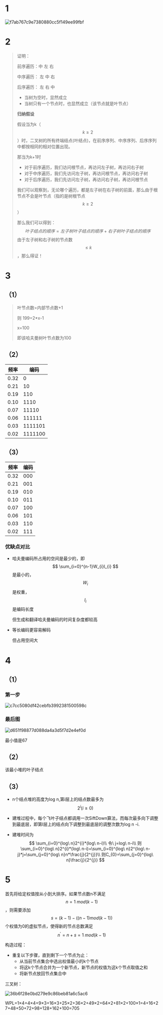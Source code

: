 

# 1

![f7ab767c9e7380880cc5f149ee99fbf](第五章作业/f7ab767c9e7380880cc5f149ee99fbf.jpg)

# 2

>证明：
>
>前序遍历：中 左 右
>
>中序遍历： 左 中 右
>
>后序遍历： 左 右 中
>
>- 当树为空时，显然成立
>- 当树只有一个节点时，也显然成立（该节点就是叶节点）
>
>**归纳假设**
>
>假设当为k（$$k\geq2$$）时，二叉树的所有终端结点(叶结点)，在前序序列、中序序列、后序序列中都按相同的相对位置出现。
>
>那当为k+1时
>
>- 对于前序遍历，我们访问根节点，再访问左子树，再访问右子树
>- 对于中序遍历，我们先访问左子树，再访问根节点，再访问右子树
>- 对于后序遍历，我们先访问左子树，再访问右子树，再访问根节点
>
>我们可以观察到，无论哪个遍历，都是左子树在右子树的前面，那么由于根节点不会是叶节点（指的是树根节点$$k\geq 2$$）
>
>那么我们可以得到：
>$$
>叶子结点的顺序=左子树叶子结点的顺序+右子树叶子结点的顺序
>$$
>由于左子树和右子树的节点数$$\leq k$$，那么得证！

# 3

## （1）

>叶节点数=内部节点数+1
>
>则 199=2*x-1
>
>x=100
>
>即该哈夫曼树叶节点数为100

## （2）

| 频率 | 编码    |
| ---- | ------- |
| 0.32 | 0       |
| 0.21 | 10      |
| 0.19 | 110     |
| 0.10 | 1110    |
| 0.07 | 11110   |
| 0.06 | 111111  |
| 0.03 | 1111101 |
| 0.02 | 1111100 |



## （3）



| 频率 | 编码 |
| ---- | ---- |
| 0.32 | 000  |
| 0.21 | 001  |
| 0.19 | 010  |
| 0.10 | 011  |
| 0.07 | 100  |
| 0.06 | 101  |
| 0.03 | 110  |
| 0.02 | 111  |

### 优缺点对比

- 哈夫曼编码所占用的空间是最少的，即
  $$
  \sum_{i=0}^{n-1}W_{i}l_{i}
  $$
  是最小的，$$W_{i}$$是权重，$$l_{i}$$是编码长度

  但生成和翻译哈夫曼编码的时间复杂度都较高

- 等长编码更容易解码

  但占用空间大

# 4

## （1）

### 第一步

![c7cc5080df42cebfb3992381500598c](第五章作业/c7cc5080df42cebfb3992381500598c.jpg)

### 最后图

![d651f98877d088da4a3d5f7d2e4ef0d](第五章作业/d651f98877d088da4a3d5f7d2e4ef0d.jpg)

最小值是67

## （2）

该最小堆的叶子结点

## （3）

- n个结点堆的高度为log n,第i层上的结点数最多为$$2^{i}(i\geq 0)$$

- 建堆过程中，每个飞叶子结点都调用一次SiftDown算法，而每次最多向下调整到最底层，即第I层上的结点向下调整到最底层的调整次数为log n -i.

- 建堆时间为
  $$
  \sum_{i=0}^{log\ n}2^{i}*(log\ n-i)\\
  令\ j=log\ n-i\\
  则\sum_{i=0}^{log\ n}2^{i}*(log\ n-i)=\sum_{i=0}^{log\ n}2^{log\ n-j}*j=\sum_{j=0}^{log\ n}n*\frac{j}{2^{j}}\\
  则C_{0}=\sum_{j=0}^{log\ n}\frac{j}{2^{j}}
  $$
  

# 5

首先将给定权值按从小到大排序。如果节点数n不满足$$n=1\ mod(k-1)$$，则需要添加$$s=(k-1)-((n-1)mod(k-1))$$个权值为0的虚拟节点，使得新的节点总数满足$$n^{'}=n+s=1\ mod(k-1)$$

构造过程：

- 重复以下步骤，直到剩下一个节点为止：
  - 从当前节点集合中选出权值最小的k个节点
  - 将这k个节点合并为一个新节点，新节点的权值为这k个节点取值之和
  - 将新节点放回节点集合中

三叉树：

![36b6f28e0bd279e9c86beb81a6c5ac6](第五章作业/36b6f28e0bd279e9c86beb81a6c5ac6.jpg)

WPL=1×4+4×4+9×3+16×3+25×2+36×2+49×2+64×2+81×2+100×1=4+16+27+48+50+72+98+128+162+100=705
